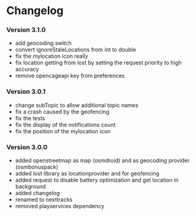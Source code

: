 # Changelog

### Version 3.1.0

* add geocoding switch
* convert ignoreStaleLocations from int to double
* fix the mylocation icon really
* fix location getting from lost by setting the request priority to high accuracy
* remove opencageapi key from preferences

### Version 3.0.1

* change subTopic to allow additional topic names
* fix a crash caused by the geofencing
* fix the tests
* fix the display of the notifications count
* fix the position of the mylocation icon

### Version 3.0.0

* added openstreetmap as map (osmdroid) and as geocoding provider (osmbonuspack)
* added lost library as locationprovider and for geofencing
* added request to disable battery optimization and get location in background
* added changelog
* renamed to nexttracks
* removed playservices dependency
